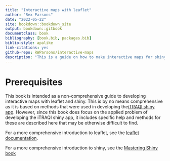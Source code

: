 ```yaml
--- 
title: "Interactive maps with leaflet"
author: "Rex Parsons"
date: "2022-05-22"
site: bookdown::bookdown_site
output: bookdown::gitbook
documentclass: book
bibliography: [book.bib, packages.bib]
biblio-style: apalike
link-citations: yes
github-repo: RWParsons/interactive-maps
description: "This is a guide on how to make interactive maps for shiny apps with leaflet. It covers the methods used to developed the iTRAQI app."
---
```



# Prerequisites

This book is intended as a non-comprehensive guide to developing interactive maps with leaflet and shiny. This is by no means comprehensive as it is based on methods that were used in developing the[iTRAQI shiny app](https://access.healthequity.link/). However, since this book does focus on the applied problem of developing the iTRAQI shiny app, it includes specific help and methods for these are described here that may be otherwise difficult to find. 

For a more comprehensive introduction to leaflet, see the 
[leaflet documentation](https://rstudio.github.io/leaflet/).

For a more comprehensive introduction to shiny, see the 
[Mastering Shiny book](https://mastering-shiny.org/)



